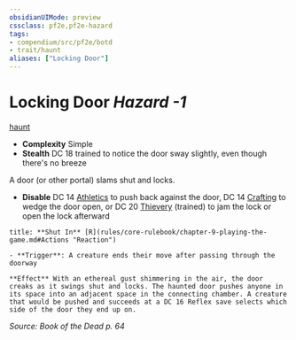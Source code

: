 ```yaml
---
obsidianUIMode: preview
cssclass: pf2e,pf2e-hazard
tags:
- compendium/src/pf2e/botd
- trait/haunt
aliases: ["Locking Door"]
---
```

# Locking Door *Hazard -1*  
[haunt](rules/traits/haunt.md "Haunt Hazard Trait")  

- **Complexity** Simple
- **Stealth** DC 18 trained to notice the door sway slightly, even though there's no breeze  

A door (or other portal) slams shut and locks.

- **Disable** DC 14 [Athletics](compendium/skills.md#Athletics) to push back against the door, DC 14 [Crafting](compendium/skills.md#Crafting) to wedge the door open, or DC 20 [Thievery](compendium/skills.md#Thievery) (trained) to jam the lock or open the lock afterward  

```ad-embed-ability
title: **Shut In** [R](rules/core-rulebook/chapter-9-playing-the-game.md#Actions "Reaction")

- **Trigger**: A creature ends their move after passing through the doorway

**Effect** With an ethereal gust shimmering in the air, the door creaks as it swings shut and locks. The haunted door pushes anyone in its space into an adjacent space in the connecting chamber. A creature that would be pushed and succeeds at a DC 16 Reflex save selects which side of the door they end up on.
```

*Source: Book of the Dead p. 64*
